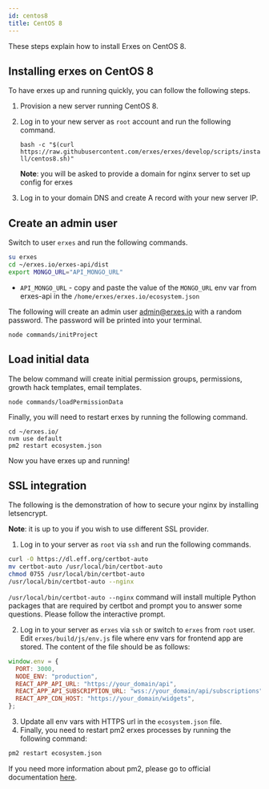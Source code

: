 ```yaml
---
id: centos8
title: CentOS 8
---
```


These steps explain how to install Erxes on CentOS 8.

## Installing erxes on CentOS 8

To have erxes up and running quickly, you can follow the following steps.

1. Provision a new server running CentOS 8.

2. Log in to your new server as `root` account and run the following command.

   `bash -c "$(curl https://raw.githubusercontent.com/erxes/erxes/develop/scripts/install/centos8.sh)"`

   **Note**: you will be asked to provide a domain for nginx server to set up config for erxes

3. Log in to your domain DNS and create A record with your new server IP.

## Create an admin user

Switch to user `erxes` and run the following commands.

```sh
su erxes
cd ~/erxes.io/erxes-api/dist
export MONGO_URL="API_MONGO_URL"
```

- `API_MONGO_URL` - copy and paste the value of the `MONGO_URL` env var from erxes-api in the `/home/erxes/erxes.io/ecosystem.json`

The following will create an admin user admin@erxes.io with a random password. The password will be printed into your terminal.

```
node commands/initProject
```

## Load initial data

The below command will create initial permission groups, permissions, growth hack templates, email templates.

```
node commands/loadPermissionData
```

Finally, you will need to restart erxes by running the following command.

```
cd ~/erxes.io/
nvm use default
pm2 restart ecosystem.json
```

Now you have erxes up and running!

## SSL integration

The following is the demonstration of how to secure your nginx by installing letsencrypt.

**Note**: it is up to you if you wish to use different SSL provider.

1. Log in to your server as `root` via `ssh` and run the following commands.

```sh
curl -O https://dl.eff.org/certbot-auto
mv certbot-auto /usr/local/bin/certbot-auto
chmod 0755 /usr/local/bin/certbot-auto
/usr/local/bin/certbot-auto --nginx
```

`/usr/local/bin/certbot-auto --nginx` command will install multiple Python packages that are required by certbot and prompt you to answer some questions. Please follow the interactive prompt.

2. Log in to your server as `erxes` via `ssh` or switch to `erxes` from `root` user.  
   Edit `erxes/build/js/env.js` file where env vars for frontend app are stored.
   The content of the file should be as follows:

```javascript
window.env = {
  PORT: 3000,
  NODE_ENV: "production",
  REACT_APP_API_URL: "https://your_domain/api",
  REACT_APP_API_SUBSCRIPTION_URL: "wss://your_domain/api/subscriptions",
  REACT_APP_CDN_HOST: "https://your_domain/widgets",
};
```

3. Update all env vars with HTTPS url in the `ecosystem.json` file.
4. Finally, you need to restart pm2 erxes processes by running the following command:

```sh
pm2 restart ecosystem.json
```

If you need more information about pm2, please go to official documentation [here](https://pm2.keymetrics.io/docs/usage/application-declaration/).
